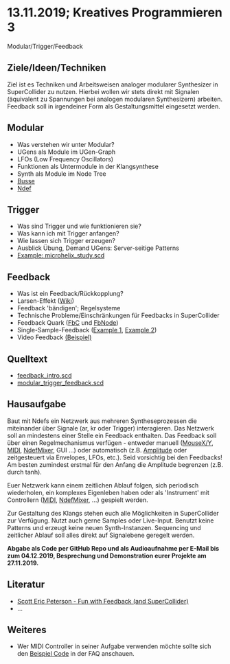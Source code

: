 # 13.11.2019; Kreatives Programmieren 3

Modular/Trigger/Feedback

## Ziele/Ideen/Techniken

Ziel ist es Techniken und Arbeitsweisen analoger modularer Synthesizer in SuperCollider zu nutzen. Hierbei wollen wir stets direkt mit Signalen (äquivalent zu Spannungen bei analogen modularen Synthesizern) arbeiten. Feedback soll in irgendeiner Form als Gestaltungsmittel eingesetzt werden.

## Modular

* Was verstehen wir unter Modular?
* UGens als Module im UGen-Graph
* LFOs (Low Frequency Oscillators)
* Funktionen als Untermodule in der Klangsynthese
* Synth als Module im Node Tree
* [Busse](http://doc.sccode.org/Classes/Bus.html)
* [Ndef](http://doc.sccode.org/Classes/Ndef.html)

## Trigger

* Was sind Trigger und wie funktionieren sie?
* Was kann ich mit Trigger anfangen?
* Wie lassen sich Trigger erzeugen?
* Ausblick Übung, Demand UGens: Server-seitige Patterns
* [Example: microhelix_study.scd](https://github.com/supercollider/supercollider/blob/f65a1ef7bfb100f4ccb7dcab3a6dff6826be4344/examples/pieces/microhelix_study.scd)

## Feedback

* Was ist ein Feedback/Rückkopplung?
* Larsen-Effekt ([Wiki](https://en.wikipedia.org/wiki/Audio_feedback))
* Feedback 'bändigen'; Regelsysteme
* Technische Probleme/Einschränkungen für Feedbacks in SuperCollider
* Feedback Quark ([FbC](http://quark.sccode.org/Feedback/Fb.html) und [FbNode](http://quark.sccode.org/Feedback/FbNode.html))
* Single-Sample-Feedback ([Example 1](https://github.com/supercollider/supercollider/blob/develop/examples/demonstrations/single_sample_feedback.scd), [Example 2](https://github.com/supercollider/supercollider/blob/develop/examples/demonstrations/single_sample_feedback_02.scd))
* Video Feedback [(Beispiel)](https://www.youtube.com/watch?v=WS8v6jKPP68)

## Quelltext

* [feedback_intro.scd](feedback_intro.scd)
* [modular_trigger_feedback.scd](modular_trigger_feedback.scd)

## Hausaufgabe

Baut mit Ndefs ein Netzwerk aus mehreren Syntheseprozessen die miteinander über Signale (ar, kr oder Trigger) interagieren. Das Netzwerk soll an mindestens einer Stelle ein Feedback enthalten. Das Feedback soll über einen Regelmechanismus verfügen - entweder manuell ([MouseX/Y](http://doc.sccode.org/Classes/MouseX.html), [MIDI](../../FAQ/midi_cc.scd), [NdefMixer](http://doc.sccode.org/Classes/NdefMixer.html), GUI ...) oder automatisch (z.B. [Amplitude](http://doc.sccode.org/Classes/Amplitude.html) oder zeitgesteuert via Envelopes, LFOs, etc.). Seid vorsichtig bei den Feedbacks! Am besten zumindest erstmal für den Anfang die Amplitude begrenzen (z.B. durch tanh).

Euer Netzwerk kann einem zeitlichen Ablauf folgen, sich periodisch wiederholen, ein komplexes Eigenleben haben oder als 'Instrument' mit Controllern ([MIDI](../../FAQ/midi_cc.scd), [NdefMixer](http://doc.sccode.org/Classes/NdefMixer.html), ...) gespielt werden.

Zur Gestaltung des Klangs stehen euch alle Möglichkeiten in SuperCollider zur Verfügung. Nutzt auch gerne Samples oder Live-Input. Benutzt keine Patterns und erzeugt keine neuen Synth-Instanzen. Sequencing und zeitlicher Ablauf soll alles direkt auf Signalebene geregelt werden.

**Abgabe als Code per GitHub Repo und als Audioaufnahme per E-Mail bis zum 04.12.2019, Besprechung und Demonstration eurer Projekte am 27.11.2019.**

## Literatur

* [Scott Eric Peterson - Fun with Feedback (and SuperCollider)](https://scacinto.wordpress.com/2010/12/02/fun-with-feedback-and-supercollider/)
* ...

## Weiteres

* Wer MIDI Controller in seiner Aufgabe verwenden möchte sollte sich den [Beispiel Code](../../FAQ/midi_cc.scd) in der FAQ anschauen.